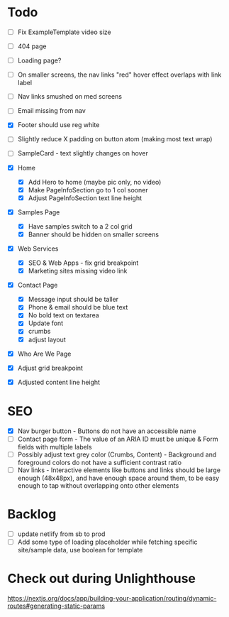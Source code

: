 # Todo
- [ ] Fix ExampleTemplate video size
- [ ] 404 page
- [ ] Loading page?
- [ ] On smaller screens, the nav links "red" hover effect overlaps with link label
- [ ] Nav links smushed on med screens
- [ ] Email missing from nav
- [x] Footer should use reg white
- [ ] Slightly reduce X padding on button atom (making most text wrap)
- [ ] SampleCard - text slightly changes on hover

- [x] Home
  - [x] Add Hero to home (maybe pic only, no video)
  - [x] Make PageInfoSection go to 1 col sooner
  - [x] Adjust PageInfoSection text line height

- [x] Samples Page
  - [x] Have samples switch to a 2 col grid
  - [x] Banner should be hidden on smaller screens

- [x] Web Services
  - [x] SEO & Web Apps - fix grid breakpoint
  - [x] Marketing sites missing video link

- [x] Contact Page
  - [x] Message input should be taller
  - [x] Phone & email should be blue text
  - [x] No bold text on textarea
  - [x] Update font
  - [x] crumbs
  - [x] adjust layout

- [x] Who Are We Page
 - [x] Adjust grid breakpoint
 - [x] Adjusted content line height

 # SEO
 <!-- Make sure these are actually resolved - rerun Unlighthouse -->
 - [x] Nav burger button - Buttons do not have an accessible name
 - [ ] Contact page form - The value of an ARIA ID must be unique & Form fields with multiple labels
 - [ ] Possibly adjust text grey color (Crumbs, Content) - Background and foreground colors do not have a sufficient contrast ratio
 - [ ] Nav links - Interactive elements like buttons and links should be large enough (48x48px), and have enough space around them, to be easy enough to tap without overlapping onto other elements

# Backlog
- [ ] update netlify from sb to prod
- [ ] Add some type of loading placeholder while fetching specific site/sample data, use boolean for template

# Check out during Unlighthouse
https://nextjs.org/docs/app/building-your-application/routing/dynamic-routes#generating-static-params
